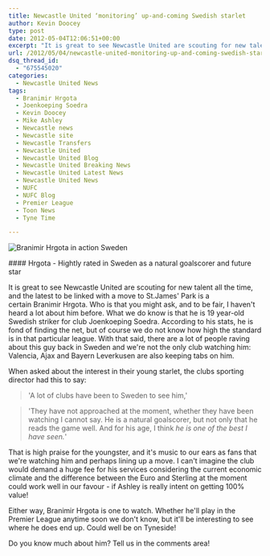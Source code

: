 ```yaml
---
title: Newcastle United ‘monitoring’ up-and-coming Swedish starlet
author: Kevin Doocey
type: post
date: 2012-05-04T12:06:51+00:00
excerpt: "It is great to see Newcastle United are scouting for new talent all the time, and the latest to be linked with a move to St.James' Park is a certain Branimir Hrgota. Who is that you.."
url: /2012/05/04/newcastle-united-monitoring-up-and-coming-swedish-starlet/
dsq_thread_id:
  - "675545020"
categories:
  - Newcastle United News
tags:
  - Branimir Hrgota
  - Joenkoeping Soedra
  - Kevin Doocey
  - Mike Ashley
  - Newcastle news
  - Newcastle site
  - Newcastle Transfers
  - Newcastle United
  - Newcastle United Blog
  - Newcastle United Breaking News
  - Newcastle United Latest News
  - Newcastle United News
  - NUFC
  - NUFC Blog
  - Premier League
  - Toon News
  - Tyne Time

---
```

![Branimir Hrgota in action Sweden](http://www.tynetime.com/wp-content/uploads/2012/05/Branimir-Hrgota-NUFC.jpg "Branimir-Hrgota-NUFC")

#### Hrgota - Hightly rated in Sweden as a natural goalscorer and future star

It is great to see Newcastle United are scouting for new talent all the time, and the latest to be linked with a move to St.James' Park is a certain Branimir Hrgota. Who is that you might ask, and to be fair, I haven't heard a lot about him before. What we do know is that he is 19 year-old Swedish striker for club Joenkoeping Soedra. According to his stats, he is fond of finding the net, but of course we do not know how high the standard is in that particular league. With that said, there are a lot  of people raving about this guy back in Sweden and we're not the only club watching him: Valencia, Ajax and Bayern Leverkusen are also keeping tabs on him.

When asked about the interest in their young starlet, the clubs sporting director had this to say:

> 'A lot of clubs have been to Sweden to see him,'

> 'They have not approached at the moment, whether they have been watching I cannot say. He is a natural goalscorer, but not only that he reads the game well. And for his age, I think _he is one of the best I have seen._'

That is high praise for the youngster, and it's music to our ears as fans that we're watching him and perhaps lining up a move. I can't imagine the club would demand a huge fee for his services considering the current economic climate and the difference between the Euro and Sterling at the moment could work well in our favour - if Ashley is really intent on getting 100% value!

Either way, Branimir Hrgota is one to watch. Whether he'll play in the Premier League anytime soon we don't know, but it'll be interesting to see where he does end up. Could well be on Tyneside!

Do you know much about him? Tell us in the comments area!
